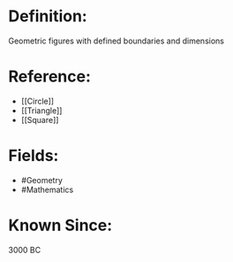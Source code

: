 

# Definition:
Geometric figures with defined boundaries and dimensions

# Reference:
- [[Circle]]
- [[Triangle]]
- [[Square]]

# Fields: 
- #Geometry
- #Mathematics

# Known Since:
3000 BC

